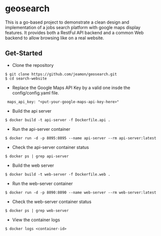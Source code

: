 # geosearch

This is a go-based project to demonstrate a clean design and implementation of a jobs search platform with google maps display features. It provides both a RestFul API backend and a common Web backend to allow browsing like on a real website. 

## Get-Started

* Clone the repository

```
$ git clone https://github.com/jeamon/geosearch.git
$ cd search-website
```

* Replace the Google Maps API Key by a valid one insde the config/config.yaml file.

```
 maps_api_key: "<put-your-google-maps-api-key-here>"
```

* Build the api server

```
$ docker build -t api-server -f Dockerfile.api .
```

* Run the api-server container

```
$ docker run -d -p 8095:8095 --name api-server --rm api-server:latest
```

* Check the api-server container status

```
$ docker ps | grep api-server
```

* Build the web server

```
$ docker build -t web-server -f Dockerfile.web .
```

* Run the web-server container

```
$ docker run -d -p 8090:8090 --name web-server --rm web-server:latest
```

* Check the web-server container status

```
$ docker ps | grep web-server
```

* View the container logs

```
$ docker logs <container-id>
```